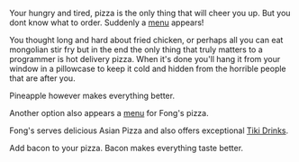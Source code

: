 Your hungry and tired, pizza is the only thing that will cheer you up.
But you dont know what to order.
Suddenly a [menu](https://www.pizzahut.com.au/) appears!

You thought long and hard about fried chicken, or perhaps all you can eat
mongolian stir fry but in the end the only thing that truly matters to a
programmer is hot delivery pizza. When it's done you'll hang it from your window
in a pillowcase to keep it cold and hidden from the horrible people that are
after you.

Pineapple however makes everything better.

Another option also appears a [menu](http://fongspizza.com/) for Fong's pizza.

Fong's serves delicious Asian Pizza and also offers exceptional
[Tiki Drinks](http://liquor.com/slideshows/10-tiki-cocktails-to-kick-off-summer/).

Add bacon to your pizza. Bacon makes everything taste better.

